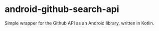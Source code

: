 # android-github-search-api
Simple wrapper for the Github API as an Android library, written in Kotlin.
